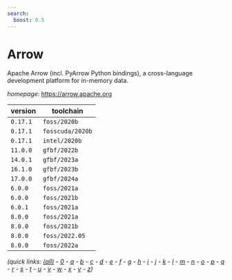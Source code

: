 ```yaml
---
search:
  boost: 0.5
---
```

# Arrow

Apache Arrow (incl. PyArrow Python bindings), a cross-language development platform  for in-memory data.

*homepage*: <https://arrow.apache.org>

version | toolchain
--------|----------
``0.17.1`` | ``foss/2020b``
``0.17.1`` | ``fosscuda/2020b``
``0.17.1`` | ``intel/2020b``
``11.0.0`` | ``gfbf/2022b``
``14.0.1`` | ``gfbf/2023a``
``16.1.0`` | ``gfbf/2023b``
``17.0.0`` | ``gfbf/2024a``
``6.0.0`` | ``foss/2021a``
``6.0.0`` | ``foss/2021b``
``6.0.1`` | ``foss/2021a``
``8.0.0`` | ``foss/2021a``
``8.0.0`` | ``foss/2021b``
``8.0.0`` | ``foss/2022.05``
``8.0.0`` | ``foss/2022a``


*(quick links: [(all)](../index.md) - [0](../0/index.md) - [a](../a/index.md) - [b](../b/index.md) - [c](../c/index.md) - [d](../d/index.md) - [e](../e/index.md) - [f](../f/index.md) - [g](../g/index.md) - [h](../h/index.md) - [i](../i/index.md) - [j](../j/index.md) - [k](../k/index.md) - [l](../l/index.md) - [m](../m/index.md) - [n](../n/index.md) - [o](../o/index.md) - [p](../p/index.md) - [q](../q/index.md) - [r](../r/index.md) - [s](../s/index.md) - [t](../t/index.md) - [u](../u/index.md) - [v](../v/index.md) - [w](../w/index.md) - [x](../x/index.md) - [y](../y/index.md) - [z](../z/index.md))*

